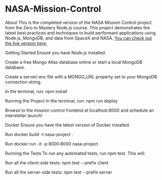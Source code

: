 # NASA-Mission-Control

About
This is the completed version of the NASA Mission Control project from the Zero to Mastery Node.js course. This project demonstrates the latest best practices and techniques to build performant applications using Node.js, MongoDB, and data from SpaceX and NASA. [You can check out the live version here.](http://13.60.228.99:8000/)

Getting Started
Ensure you have Node.js installed.

Create a free Mongo Atlas database online or start a local MongoDB database.

Create a server/.env file with a MONGO_URL property set to your MongoDB connection string.

In the terminal, run: npm install

Running the Project
In the terminal, run: npm run deploy

Browse to the mission control frontend at localhost:8000 and schedule an interstellar launch!

Docker
Ensure you have the latest version of Docker installed.

Run docker build -t nasa-project .

Run docker run -it -p 8000:8000 nasa-project

Running the Tests
To run any automated tests, run npm test. This will:

Run all the client-side tests: npm test --prefix client

Run all the server-side tests: npm test --prefix server
